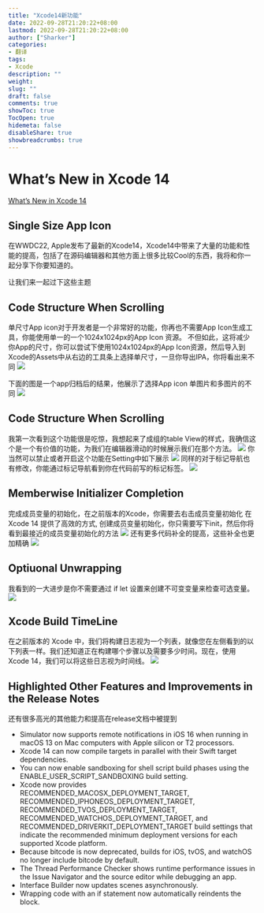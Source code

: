 ```yaml
---
title: "Xcode14新功能"
date: 2022-09-28T21:20:22+08:00 
lastmod: 2022-09-28T21:20:22+08:00
author: ["Sharker"] 
categories: 
- 翻译
tags: 
- Xcode
description: ""
weight: 
slug: ""
draft: false 
comments: true 
showToc: true 
TocOpen: true 
hidemeta: false 
disableShare: true 
showbreadcrumbs: true 
---
```


# What’s New in Xcode 14

[What’s New in Xcode 14](https://medium.com/better-programming/whats-new-in-xcode-14-f6b56c33a8b3)

## Single Size App Icon
在WWDC22, Apple发布了最新的Xcode14，Xcode14中带来了大量的功能和性能的提高，包括了在源码编辑器和其他方面上很多比较Cool的东西，我将和你一起分享下你要知道的。

让我们来一起过下这些主题
## Code Structure When Scrolling
单尺寸App icon对于开发者是一个非常好的功能，你再也不需要App Icon生成工具，你能使用单一的一个1024x1024px的App Icon 资源。
不但如此，这将减少你App的尺寸，你可以尝试下使用1024x1024px的App Icon资源，然后导入到Xcode的Assets中从右边的工具条上选择单尺寸，一旦你导出IPA，你将看出来不同
![](http://media.wjbbf.cn/mweb/16643692829307.jpg)

下面的图是一个app归档后的结果，他展示了选择App icon 单图片和多图片的不同
![](http://media.wjbbf.cn/mweb/16643695060013.jpg)
## Code Structure When Scrolling
我第一次看到这个功能很是吃惊，我想起来了成组的table View的样式，我确信这个是一个有价值的功能，为我们在编辑器滑动的时候展示我们在那个方法。
![](http://media.wjbbf.cn/mweb/16643697173427.jpg)
你当然可以禁止或者开启这个功能在Setting中如下展示
![](http://media.wjbbf.cn/mweb/16643697849218.jpg)
同样的对于标记导航也有修改，你能通过标记导航看到你在代码前写的标记标签。
![](http://media.wjbbf.cn/mweb/16643698812118.jpg)

## Memberwise Initializer Completion
完成成员变量的初始化，在之前版本的Xcode，你需要去右击成员变量初始化
在Xcode 14 提供了高效的方式, 创建成员变量初始化，你只需要写下init，然后你将看到最接近的成员变量初始化的方法
![](http://media.wjbbf.cn/mweb/16643705837020.jpg)
还有更多代码补全的提高，这些补全也更加精确
![](http://media.wjbbf.cn/mweb/16643706443539.jpg)

## Optiuonal Unwrapping
我看到的一大进步是你不需要通过 if let 设置来创建不可变变量来检查可选变量。
![](http://media.wjbbf.cn/mweb/16643709591771.jpg)

## Xcode Build TimeLine
在之前版本的 Xcode 中，我们将构建日志视为一个列表，就像您在左侧看到的以下列表一样。我们还知道正在构建哪个步骤以及需要多少时间。现在，使用 Xcode 14，我们可以将这些日志视为时间线。
![](http://media.wjbbf.cn/mweb/16643709994138.jpg)


## Highlighted Other Features and Improvements in the Release Notes
还有很多高光的其他能力和提高在release文档中被提到
* Simulator now supports remote notifications in iOS 16 when running in macOS 13 on Mac computers with Apple silicon or T2 processors.
* Xcode 14 can now compile targets in parallel with their Swift target dependencies.
* You can now enable sandboxing for shell script build phases using the ENABLE_USER_SCRIPT_SANDBOXING build setting.
* Xcode now provides RECOMMENDED_MACOSX_DEPLOYMENT_TARGET, RECOMMENDED_IPHONEOS_DEPLOYMENT_TARGET, RECOMMENDED_TVOS_DEPLOYMENT_TARGET, RECOMMENDED_WATCHOS_DEPLOYMENT_TARGET, and RECOMMENDED_DRIVERKIT_DEPLOYMENT_TARGET build settings that indicate the recommended minimum deployment versions for each supported Xcode platform.
* Because bitcode is now deprecated, builds for iOS, tvOS, and watchOS no longer include bitcode by default.
* The Thread Performance Checker shows runtime performance issues in the Issue Navigator and the source editor while debugging an app.
* Interface Builder now updates scenes asynchronously.
* Wrapping code with an if statement now automatically reindents the block.



